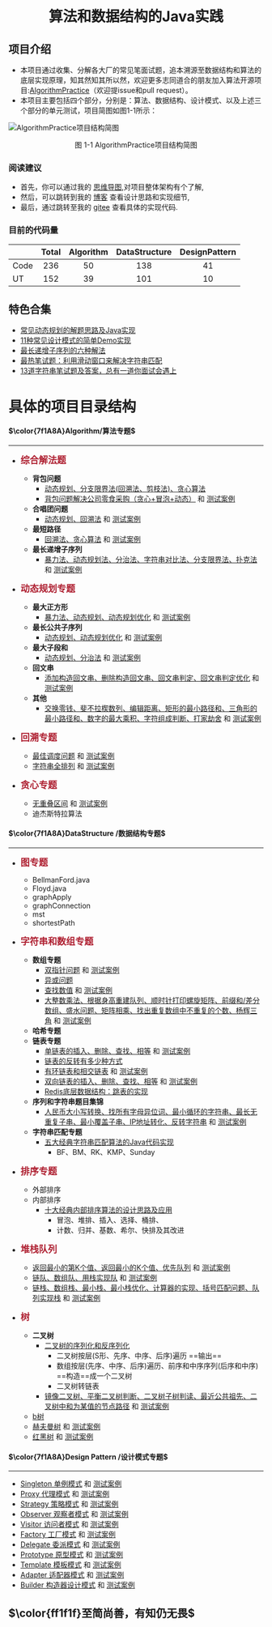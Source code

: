 
<center><h1> 算法和数据结构的Java实践  </h1></center>

## 项目介绍
+ 本项目通过收集、分解各大厂的常见笔面试题，追本溯源至数据结构和算法的底层实现原理，知其然知其所以然，欢迎更多志同道合的朋友加入算法开源项目:[AlgorithmPractice](https://gitee.com/ljfirst/AlgorithmPractice)（欢迎提issue和pull request）。
+ 本项目主要包括四个部分，分别是：算法、数据结构、设计模式、以及上述三个部分的单元测试，项目简图如图1-1所示：

![AlgorithmPractice项目结构简图](https://img-blog.csdnimg.cn/20201010114057589.png?x-oss-process=image/watermark,type_ZmFuZ3poZW5naGVpdGk,shadow_10,text_aHR0cHM6Ly9ibG9nLmNzZG4ubmV0L2xqZmlyc3Q=,size_16,color_FFFFFF,t_70#pic_center)
<center>图 1-1 AlgorithmPractice项目结构简图</center>

### 阅读建议
+ 首先，你可以通过我的 [思维导图](https://www.processon.com/mindmap/5cbb5fcae4b09b16ffc06360),对项目整体架构有个了解,
+ 然后，可以跳转到我的 [博客](https://blog.csdn.net/ljfirst) 查看设计思路和实现细节,
+ 最后，通过跳转至我的 [gitee](https://gitee.com/ljfirst/Algorithm) 查看具体的实现代码.

### 目前的代码量
|             | Total  | Algorithm | DataStructure | DesignPattern | 
| --------  |:-----:   |  :----:         |    :-----:           |    :-----:             |
| Code   |  236   |    50          |      138          |     41                 | 
| UT       |  152   |    39          |      101          |    10                  | 

## 特色合集
+ [常见动态规划的解题思路及Java实现](https://blog.csdn.net/ljfirst/article/details/103082359)
+ [11种常见设计模式的简单Demo实现](https://blog.csdn.net/ljfirst/article/details/105470727)
+ [最长递增子序列的六种解法](https://blog.csdn.net/ljfirst/article/details/106596812)
+ [最热笔试题：利用滑动窗口来解决字符串匹配](https://blog.csdn.net/ljfirst/article/details/106972100)
+ [13道字符串笔试题及答案，总有一道你面试会遇上](https://blog.csdn.net/ljfirst/article/details/106975010)

# 具体的项目目录结构

#### $\color{7f1A8A}Algorithm/算法专题$
 ****
+ <font color=#Af2233 size=4 >**综合解法题**</font>
  + **背包问题**
    + [动态规划、分支限界法(回溯法、剪枝法)、贪心算法](https://blog.csdn.net/ljfirst/article/details/109376733) 
    + [背包问题解决公司零食采购（贪心+冒泡+动态）](https://blog.csdn.net/ljfirst/article/details/107498635)  和 [测试案例](https://gitee.com/ljfirst/AlgorithmPractice/tree/master/javaVersion/UnitTest/AlgorithmTest/combineTest/backpackTest/implyTest)
  + **合唱团问题**
    + [动态规划、回溯法](https://gitee.com/ljfirst/AlgorithmPractice/tree/master/javaVersion/Algorithm/comprehensive/choir) 和 [测试案例](https://gitee.com/ljfirst/AlgorithmPractice/tree/master/javaVersion/UnitTest/AlgorithmTest/combineTest/choirTest)
  + **最短路径**
    + [回溯法、贪心算法](https://gitee.com/ljfirst/AlgorithmPractice/tree/master/javaVersion/Algorithm/comprehensive/shortestDeliveryPath) 和 [测试案例](https://gitee.com/ljfirst/AlgorithmPractice/tree/master/javaVersion/UnitTest/AlgorithmTest/combineTest/shortestDeliveryPathTest)
  + **最长递增子序列**
    + [暴力法、动态规划法、分治法、字符串对比法、分支限界法、扑克法](https://blog.csdn.net/ljfirst/article/details/106596812) 和 [测试案例](https://gitee.com/ljfirst/AlgorithmPractice/tree/master/javaVersion/UnitTest/AlgorithmTest/combineTest/lisTest)

+ <font color=#Af2233 size=4 >**动态规划专题**</font>
  + **最大正方形**
    + [暴力法、动态规划、动态规划优化](https://gitee.com/ljfirst/AlgorithmPractice/tree/master/javaVersion/Algorithm/dynamic/largestSquare) 和 [测试案例](https://gitee.com/ljfirst/AlgorithmPractice/tree/master/javaVersion/UnitTest/AlgorithmTest/dynamicTest/largestSquareTest)
  + **最长公共子序列**
    + [动态规划、动态规划优化](https://gitee.com/ljfirst/AlgorithmPractice/tree/master/javaVersion/Algorithm/dynamic/dynamicPrimary/lcs)  和 [测试案例](https://gitee.com/ljfirst/AlgorithmPractice/tree/master/javaVersion/UnitTest/AlgorithmTest/dynamicTest/LCSTest.java)
  + **最大子段和**
    + [动态规划、分治法](https://gitee.com/ljfirst/AlgorithmPractice/tree/master/javaVersion/Algorithm/dynamic/dynamicPrimary/lss)  和 [测试案例](https://gitee.com/ljfirst/AlgorithmPractice/tree/master/javaVersion/UnitTest/AlgorithmTest/dynamicTest/LSSTest.java)
  + **回文串**
    + [添加构造回文串、删除构造回文串、回文串判定、回文串判定优化](https://gitee.com/ljfirst/AlgorithmPractice/tree/master/javaVersion/Algorithm/dynamic/dynamicPrimary/palindrome)  和 [测试案例](https://gitee.com/ljfirst/AlgorithmPractice/tree/master/javaVersion/UnitTest/AlgorithmTest/dynamicTest/PalindromeTest)
  + **其他**
    + [交换零钱、斐不拉楔数列、编辑距离、矩形的最小路径和、三角形的最小路径和、数字的最大乘积、字符组成判断、打家劫舍](https://gitee.com/ljfirst/AlgorithmPractice/tree/master/javaVersion/Algorithm/dynamic) 和 [测试案例](https://gitee.com/ljfirst/AlgorithmPractice/tree/master/javaVersion/UnitTest/AlgorithmTest/dynamicTest)
+ <font color=#Af2233 size=4 >**回溯专题**</font>
  + [最佳调度问题](https://gitee.com/ljfirst/AlgorithmPractice/tree/master/javaVersion/Algorithm/backtrack/OptimalSchedule) 和 [测试案例](https://gitee.com/ljfirst/AlgorithmPractice/tree/master/javaVersion/UnitTest/AlgorithmTest/backtrackTest/OptimalScheduleTest)
  + [字符串全排列](https://gitee.com/ljfirst/AlgorithmPractice/tree/master/javaVersion/Algorithm/backtrack/StringCombination) 和 [测试案例](https://gitee.com/ljfirst/AlgorithmPractice/tree/master/javaVersion/UnitTest/AlgorithmTest/backtrackTest/StringCombinationTest)
+ <font color=#Af2233 size=4 >**贪心专题**</font>
  + [无重叠区间](https://gitee.com/ljfirst/AlgorithmPractice/tree/master/javaVersion/Algorithm/greedy/EraseOverlapIntervals) 和 [测试案例](https://gitee.com/ljfirst/AlgorithmPractice/tree/master/javaVersion/UnitTest/AlgorithmTest/greedyTest/EraseOverlapIntervalsTest.java)
  + 迪杰斯特拉算法

#### $\color{7f1A8A}DataStructure /数据结构专题$
 ****
+ <font color=#Af2233 size=4 >**图专题**</font>
  + BellmanFord.java
  + Floyd.java
  + graphApply
  + graphConnection
  + mst
  + shortestPath
+ <font color=#Af2233 size=4 >**字符串和数组专题**</font>
    + **数组专题**
      + [双指针问题](https://gitee.com/ljfirst/AlgorithmPractice/tree/master/javaVersion/DataStructure/stringANDline/array/doublePoint) 和 [测试案例](https://gitee.com/ljfirst/AlgorithmPractice/tree/master/javaVersion/UnitTest/DatastructureTest/stringANDlineTest/arrayTest/doublePointTest) 
      + [异或问题](https://blog.csdn.net/ljfirst/article/details/108328921) 
      + [查找数值](https://gitee.com/ljfirst/AlgorithmPractice/tree/master/javaVersion/DataStructure/stringANDline/array/findValue) 和 [测试案例](https://gitee.com/ljfirst/AlgorithmPractice/tree/master/javaVersion/UnitTest/DatastructureTest/stringANDlineTest/arrayTest/findValueTest)
      + [大整数乘法、根据身高重建队列、顺时针打印螺旋矩阵、前缀和/差分数组、盛水问题、矩阵相乘、找出重复数组中不重复的个数、杨辉三角](https://gitee.com/ljfirst/AlgorithmPractice/tree/master/javaVersion/DataStructure/stringANDline/array) 和 [测试案例](https://gitee.com/ljfirst/AlgorithmPractice/tree/master/javaVersion/UnitTest/DatastructureTest/stringANDlineTest/arrayTest)
    + **哈希专题**
    + **链表专题**
      + [单链表的插入、删除、查找、相等](https://gitee.com/ljfirst/AlgorithmPractice/blob/master/javaVersion/DataStructure/stringANDline/list/listRealize/SinglyLinkedList.java)	和 [测试案例](https://gitee.com/ljfirst/AlgorithmPractice/blob/master/javaVersion/UnitTest/DatastructureTest/stringANDlineTest/listTest/SinglyLinkedListTest.java)
      + [链表的反转有多少种方式](https://blog.csdn.net/ljfirst/article/details/109508557)
      + [有环链表和相交链表](https://gitee.com/ljfirst/AlgorithmPractice/blob/master/javaVersion/DataStructure/stringANDline/list/listRealize/RingList.java)	和 [测试案例](https://gitee.com/ljfirst/AlgorithmPractice/tree/master/javaVersion/UnitTest/DatastructureTest/stringANDlineTest/listTest/RingListTest.java)
      + [双向链表的插入、删除、查找、相等](https://gitee.com/ljfirst/AlgorithmPractice/blob/master/javaVersion/DataStructure/stringANDline/list/listRealize/DoubleLinkedList.java)	 和 [测试案例](https://gitee.com/ljfirst/AlgorithmPractice/blob/master/javaVersion/UnitTest/DatastructureTest/stringANDlineTest/listTest/DoubleLinkedListTest.java)
      + [Redis底层数据结构：跳表的实现](https://blog.csdn.net/ljfirst/article/details/104504763)	
    + **序列和字符串题目集锦**
      + [人民币大小写转换、找所有字母异位词、最小循环的字符串、最长无重复子串、最小覆盖子串、IP地址转化、反转字符串](https://gitee.com/ljfirst/AlgorithmPractice/tree/master/javaVersion/DataStructure/stringANDline/sequenceANDstring) 和 [测试案例](https://gitee.com/ljfirst/AlgorithmPractice/tree/master/javaVersion/UnitTest/DatastructureTest/stringANDlineTest/sequenceANDstringTest)
    + **字符串匹配专题**
      + [五大经典字符串匹配算法的Java代码实现](https://blog.csdn.net/ljfirst/article/details/104448266)
        + BF、BM、RK、KMP、Sunday
+ <font color=#Af2233 size=4 >**排序专题**</font>
    + 外部排序
    + 内部排序
      + [十大经典内部排序算法的设计思路及应用](https://blog.csdn.net/ljfirst/article/details/102762758)
        + 冒泡、堆排、插入、选择、桶排、
        + 计数、归并、基数、希尔、快排及其改进

+ <font color=#Af2233 size=4 >**堆栈队列**</font>
    + [返回最小的第K个值、返回最小的K个值、优先队列](https://gitee.com/ljfirst/AlgorithmPractice/tree/master/javaVersion/DataStructure/stackHeapQueue/heap)  和 [测试案例]()
    + [链队、数组队、用栈实现队](https://gitee.com/ljfirst/AlgorithmPractice/tree/master/javaVersion/DataStructure/stackHeapQueue/queue)  和 [测试案例]()
    + [链栈、数组栈、最小栈、最小栈优化、计算器的实现、括号匹配问题、队列实现栈](https://gitee.com/ljfirst/AlgorithmPractice/tree/master/javaVersion/DataStructure/stackHeapQueue/heap)  和 [测试案例]()

+ <font color=#Af2233 size=4 >**树**</font>
    + **二叉树**
      + [二叉树的序列化和反序列化](https://blog.csdn.net/ljfirst/article/details/109466318)
        + 二叉树按层(S形、先序、中序、后序)遍历 ==输出==
        + 数组按层(先序、中序、后序)遍历、前序和中序序列(后序和中序) ==构造==成一个二叉树
        + 二叉树转链表
      + [镜像二叉树、平衡二叉树判断、二叉树子树判读、最近公共祖先、二叉树中和为某值的节点路径]()  和 [测试案例]()
    + [b树]()
    + [赫夫曼树]()  和 [测试案例]()
    + [红黑树]()  和 [测试案例]()

#### $\color{7f1A8A}Design Pattern /设计模式专题$
 ****
  + [Singleton 单例模式](https://gitee.com/ljfirst/AlgorithmPractice/tree/master/javaVersion/DesignPattern/single) 和 [测试案例](https://gitee.com/ljfirst/AlgorithmPractice/tree/master/javaVersion/UnitTest/DesignPatternTest/singleTest)
  + [Proxy 代理模式](https://gitee.com/ljfirst/AlgorithmPractice/tree/master/javaVersion/DesignPattern/proxy) 和 [测试案例](https://gitee.com/ljfirst/AlgorithmPractice/tree/master/javaVersion/UnitTest/DesignPatternTest/proxyTest)
  + [Strategy 策略模式](https://gitee.com/ljfirst/AlgorithmPractice/tree/master/javaVersion/DesignPattern/strategy) 和 [测试案例](https://gitee.com/ljfirst/AlgorithmPractice/tree/master/javaVersion/UnitTest/DesignPatternTest/strategyTest)
  + [Observer 观察者模式](https://gitee.com/ljfirst/AlgorithmPractice/tree/master/javaVersion/DesignPattern/observer) 和 [测试案例](https://gitee.com/ljfirst/AlgorithmPractice/tree/master/javaVersion/UnitTest/DesignPatternTest/observerTest)
  + [Visitor 访问者模式](https://gitee.com/ljfirst/AlgorithmPractice/tree/master/javaVersion/DesignPattern/visitor) 和 [测试案例](https://gitee.com/ljfirst/AlgorithmPractice/tree/master/javaVersion/UnitTest/DesignPatternTest)
  + [Factory 工厂模式](https://gitee.com/ljfirst/AlgorithmPractice/tree/master/javaVersion/DesignPattern/factory) 和 [测试案例](https://gitee.com/ljfirst/AlgorithmPractice/tree/master/javaVersion/UnitTest/DesignPatternTest)
  + [Delegate 委派模式](https://gitee.com/ljfirst/AlgorithmPractice/tree/master/javaVersion/DesignPattern) 和 [测试案例](https://gitee.com/ljfirst/AlgorithmPractice/tree/master/javaVersion/UnitTest/DesignPatternTest)
  + [Prototype 原型模式](https://gitee.com/ljfirst/AlgorithmPractice/tree/master/javaVersion/DesignPattern) 和 [测试案例](https://gitee.com/ljfirst/AlgorithmPractice/tree/master/javaVersion/UnitTest/DesignPatternTest)
  + [Template 模板模式](https://gitee.com/ljfirst/AlgorithmPractice/tree/master/javaVersion/DesignPattern) 和 [测试案例](https://gitee.com/ljfirst/AlgorithmPractice/tree/master/javaVersion/UnitTest/DesignPatternTest)
  + [Adapter 适配器模式](https://gitee.com/ljfirst/AlgorithmPractice/tree/master/javaVersion/DesignPattern) 和 [测试案例](https://gitee.com/ljfirst/AlgorithmPractice/tree/master/javaVersion/UnitTest/DesignPatternTest)
  + [Builder 构造器设计模式](https://gitee.com/ljfirst/AlgorithmPractice/tree/master/javaVersion/DesignPattern/builder) 和 [测试案例](https://gitee.com/ljfirst/AlgorithmPractice/tree/master/javaVersion/UnitTest/builderTest)
  
$\color{ff1f1f}至简尚善，有知仍无畏$
---